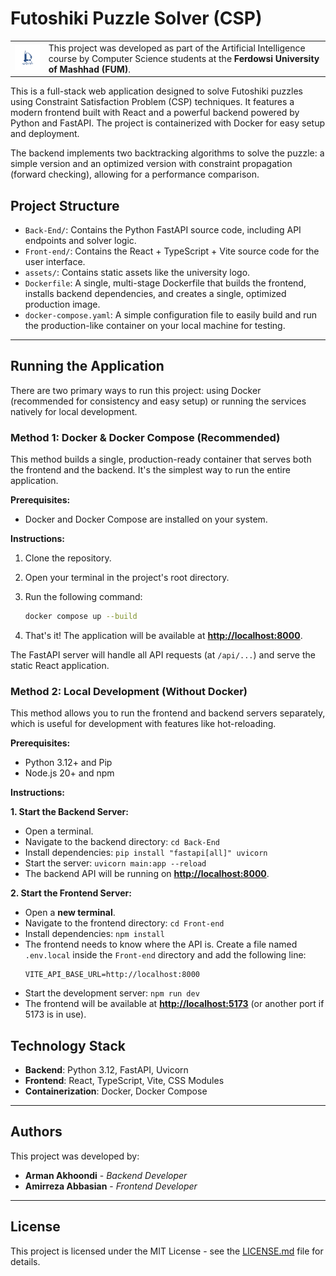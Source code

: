# Futoshiki Puzzle Solver (CSP)

| | |
| :---: | --- |
| <a href="https://en.um.ac.ir/" target="_blank"><img src="./assets/FUM-Logo.png" alt="Ferdowsi University of Mashhad Logo" width="100"></a> | This project was developed as part of the Artificial Intelligence course by Computer Science students at the **Ferdowsi University of Mashhad (FUM)**. |

This is a full-stack web application designed to solve Futoshiki puzzles using Constraint Satisfaction Problem (CSP) techniques. It features a modern frontend built with React and a powerful backend powered by Python and FastAPI. The project is containerized with Docker for easy setup and deployment.

The backend implements two backtracking algorithms to solve the puzzle: a simple version and an optimized version with constraint propagation (forward checking), allowing for a performance comparison.

## Project Structure

- `Back-End/`: Contains the Python FastAPI source code, including API endpoints and solver logic.
- `Front-end/`: Contains the React + TypeScript + Vite source code for the user interface.
- `assets/`: Contains static assets like the university logo.
- `Dockerfile`: A single, multi-stage Dockerfile that builds the frontend, installs backend dependencies, and creates a single, optimized production image.
- `docker-compose.yaml`: A simple configuration file to easily build and run the production-like container on your local machine for testing.

---

## Running the Application

There are two primary ways to run this project: using Docker (recommended for consistency and easy setup) or running the services natively for local development.

### Method 1: Docker & Docker Compose (Recommended)

This method builds a single, production-ready container that serves both the frontend and the backend. It's the simplest way to run the entire application.

**Prerequisites:**

- Docker and Docker Compose are installed on your system.

**Instructions:**

1.  Clone the repository.
2.  Open your terminal in the project's root directory.
3.  Run the following command:

    ```sh
    docker compose up --build
    ```

4.  That's it! The application will be available at **[http://localhost:8000](http://localhost:8000)**.

The FastAPI server will handle all API requests (at `/api/...`) and serve the static React application.

### Method 2: Local Development (Without Docker)

This method allows you to run the frontend and backend servers separately, which is useful for development with features like hot-reloading.

**Prerequisites:**

- Python 3.12+ and Pip
- Node.js 20+ and npm

**Instructions:**

**1. Start the Backend Server:**

- Open a terminal.
- Navigate to the backend directory: `cd Back-End`
- Install dependencies: `pip install "fastapi[all]" uvicorn`
- Start the server: `uvicorn main:app --reload`
- The backend API will be running on **[http://localhost:8000](http://localhost:8000)**.

**2. Start the Frontend Server:**

- Open a **new terminal**.
- Navigate to the frontend directory: `cd Front-end`
- Install dependencies: `npm install`
- The frontend needs to know where the API is. Create a file named `.env.local` inside the `Front-end` directory and add the following line:
  ```
  VITE_API_BASE_URL=http://localhost:8000
  ```
- Start the development server: `npm run dev`
- The frontend will be available at **[http://localhost:5173](http://localhost:5173)** (or another port if 5173 is in use).

## Technology Stack

- **Backend**: Python 3.12, FastAPI, Uvicorn
- **Frontend**: React, TypeScript, Vite, CSS Modules
- **Containerization**: Docker, Docker Compose

---

## Authors

This project was developed by:

- **Arman Akhoondi** - _Backend Developer_
- **Amirreza Abbasian** - _Frontend Developer_

---

## License

This project is licensed under the MIT License - see the [LICENSE.md](LICENSE.md) file for details.

